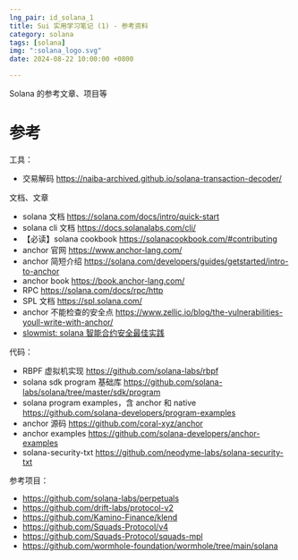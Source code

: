 ```yaml
---
lng_pair: id_solana_1
title: Sui 实用学习笔记 (1) - 参考资料
category: solana
tags: [solana]
img: ":solana_logo.svg"
date: 2024-08-22 10:00:00 +0800

---
```

<!-- outline-start -->

Solana 的参考文章、项目等

<!-- outline-end -->

# 参考
工具：
- 交易解码 https://naiba-archived.github.io/solana-transaction-decoder/

文档、文章
- solana 文档 https://solana.com/docs/intro/quick-start
- solana cli 文档 https://docs.solanalabs.com/cli/
- 【必读】solana cookbook https://solanacookbook.com/#contributing
- anchor 官网 https://www.anchor-lang.com/
- anchor 简短介绍 https://solana.com/developers/guides/getstarted/intro-to-anchor
- anchor book https://book.anchor-lang.com/
- RPC https://solana.com/docs/rpc/http
- SPL 文档 https://spl.solana.com/
- anchor 不能检查的安全点 https://www.zellic.io/blog/the-vulnerabilities-youll-write-with-anchor/
- [slowmist: solana 智能合约安全最佳实践]( https://github.com/slowmist/solana-smart-contract-security-best-practices/blob/main/README_CN.md)

代码：
- RBPF 虚拟机实现 https://github.com/solana-labs/rbpf
- solana sdk program 基础库 https://github.com/solana-labs/solana/tree/master/sdk/program
- solana program examples，含 anchor 和 native https://github.com/solana-developers/program-examples
- anchor 源码 https://github.com/coral-xyz/anchor
- anchor examples https://github.com/solana-developers/anchor-examples
- solana-security-txt https://github.com/neodyme-labs/solana-security-txt


参考项目：
-  https://github.com/solana-labs/perpetuals
-  https://github.com/drift-labs/protocol-v2
-  https://github.com/Kamino-Finance/klend
-  https://github.com/Squads-Protocol/v4
-  https://github.com/Squads-Protocol/squads-mpl
-  https://github.com/wormhole-foundation/wormhole/tree/main/solana

